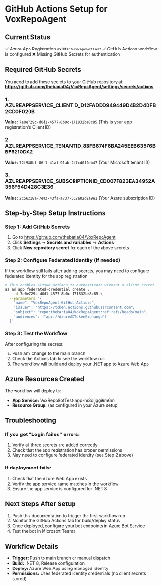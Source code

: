 # GitHub Actions Setup for VoxRepoAgent

## Current Status
✅ Azure App Registration exists: `VoxRepoBotTest`
✅ GitHub Actions workflow is configured
❌ Missing GitHub Secrets for authentication

## Required GitHub Secrets

You need to add these secrets to your GitHub repository at:
**https://github.com/thebaria04/VoxRepoAgent/settings/secrets/actions**

### 1. AZUREAPPSERVICE_CLIENTID_D12FADDD949449D4B2D4DFB2CD0F020B
**Value:** `7e0e729c-d0d1-4577-8b0c-171832be8c85`
(This is your app registration's Client ID)

### 2. AZUREAPPSERVICE_TENANTID_8BFB674F6BA245EBB63576BBF5210DA2  
**Value:** `72f988bf-86f1-41af-91ab-2d7cd011db47`
(Your Microsoft tenant ID)

### 3. AZUREAPPSERVICE_SUBSCRIPTIONID_CD007F823EA34952A356F54D428C3E36
**Value:** `2c56218a-7e03-43fa-a737-562a02d9a9e1`
(Your Azure subscription ID)

## Step-by-Step Setup Instructions

### Step 1: Add GitHub Secrets
1. Go to https://github.com/thebaria04/VoxRepoAgent
2. Click **Settings** → **Secrets and variables** → **Actions**
3. Click **New repository secret** for each of the above secrets

### Step 2: Configure Federated Identity (if needed)
If the workflow still fails after adding secrets, you may need to configure federated identity for the app registration:

```bash
# This enables GitHub Actions to authenticate without a client secret
az ad app federated-credential create \
  --id 7e0e729c-d0d1-4577-8b0c-171832be8c85 \
  --parameters '{
    "name": "VoxRepoAgent-GitHub-Actions",
    "issuer": "https://token.actions.githubusercontent.com",
    "subject": "repo:thebaria04/VoxRepoAgent:ref:refs/heads/main",
    "audiences": ["api://AzureADTokenExchange"]
  }'
```

### Step 3: Test the Workflow
After configuring the secrets:
1. Push any change to the main branch
2. Check the Actions tab to see the workflow run
3. The workflow will build and deploy your .NET app to Azure Web App

## Azure Resources Created
The workflow will deploy to:
- **App Service:** VoxRepoBotTest-app-nr3qljggi6m6m
- **Resource Group:** (as configured in your Azure setup)

## Troubleshooting

### If you get "Login failed" errors:
1. Verify all three secrets are added correctly
2. Check that the app registration has proper permissions
3. May need to configure federated identity (see Step 2 above)

### If deployment fails:
1. Check that the Azure Web App exists
2. Verify the app service name matches in the workflow
3. Ensure the app service is configured for .NET 8

## Next Steps After Setup
1. Push this documentation to trigger the first workflow run
2. Monitor the GitHub Actions tab for build/deploy status
3. Once deployed, configure your bot endpoints in Azure Bot Service
4. Test the bot in Microsoft Teams

## Workflow Details
- **Trigger:** Push to main branch or manual dispatch
- **Build:** .NET 8, Release configuration
- **Deploy:** Azure Web App using managed identity
- **Permissions:** Uses federated identity credentials (no client secrets stored)